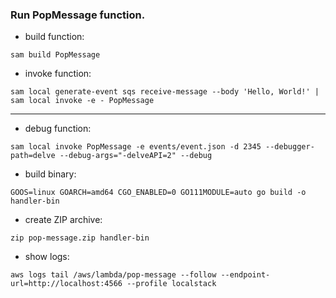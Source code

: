 ### Run **PopMessage** function.

- build function:
```
sam build PopMessage
```
- invoke function:
```
sam local generate-event sqs receive-message --body 'Hello, World!' | sam local invoke -e - PopMessage
```
---

- debug function:
```
sam local invoke PopMessage -e events/event.json -d 2345 --debugger-path=delve --debug-args="-delveAPI=2" --debug
```

- build binary:
```
GOOS=linux GOARCH=amd64 CGO_ENABLED=0 GO111MODULE=auto go build -o handler-bin
```
- create ZIP archive:
```
zip pop-message.zip handler-bin
```

- show logs:
```
aws logs tail /aws/lambda/pop-message --follow --endpoint-url=http://localhost:4566 --profile localstack
```
